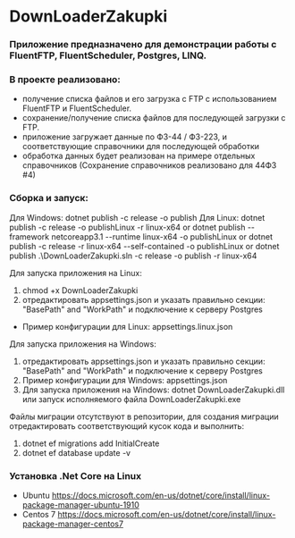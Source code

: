 # DownLoaderZakupki 

### Приложение предназначено для демонстрации работы с FluentFTP, FluentScheduler, Postgres, LINQ.

### В проекте реализовано:
- получение списка файлов и его загрузка с FTP с использованием FluentFTP и FluentScheduler.
- сохранение/получение списка файлов для последующей загрузки с FTP.
- приложение загружает данные по ФЗ-44 / ФЗ-223, и соответствующие справочники для последующей обработки
- обработка данных будет реализован на примере отдельных справочников (Сохранение справочников реализовано для 44ФЗ #4)


### Сборка и запуск: 
Для Windows:
dotnet publish -c release -o publish
Для Linux:
dotnet publish -c release -o publishLinux -r linux-x64
or 
dotnet publish --framework netcoreapp3.1 --runtime linux-x64 -o publishLinux 
or 
dotnet publish -c release -r linux-x64 --self-contained -o publishLinux 
or
dotnet publish .\DownLoaderZakupki.sln -c release -o publish -r linux-x64

Для запуска приложения на Linux: 
1) chmod +x DownLoaderZakupki
2) отредактировать appsettings.json и указать правильно секции: "BasePath" and "WorkPath" и подключение к серверу Postgres
- Пример конфигурации для Linux: appsettings.linux.json

Для запуска приложения на Windows: 
1) отредактировать appsettings.json и указать правильно секции: "BasePath" and "WorkPath" и подключение к серверу Postgres
2) Пример конфигурации для  Windows: appsettings.json 
3) Для запуска приложения на Windows: 
dotnet DownLoaderZakupki.dll или запуск исполняемого файла DownLoaderZakupki.exe


Файлы миграции отсутствуют в репозитории, для создания миграции отредактировать соответствующий кусок кода и выполнить: 
1) dotnet ef migrations add InitialCreate
2) dotnet ef database update -v

### Установка .Net Core на Linux 
- Ubuntu https://docs.microsoft.com/en-us/dotnet/core/install/linux-package-manager-ubuntu-1910
- Centos 7 https://docs.microsoft.com/en-us/dotnet/core/install/linux-package-manager-centos7
